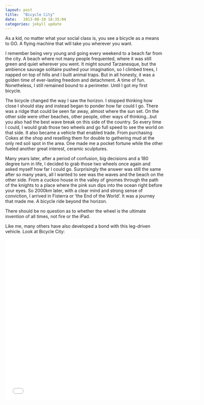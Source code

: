```yaml
---
layout: post
title:  "Bicycle City"
date:   2013-08-10 18:35:04
categories: jekyll update
---
```

As a kid, no matter what your social class is, you see a bicycle as a means to GO. A flying machine that will take you wherever you want.

I remember being very young and going every weekend to a beach far from the city. A beach where not many people frequented, where it was still green and quiet wherever you went. It might sound Tarzanesque, but the ambience sauvage solitaire pushed your imagination, so I climbed trees, I napped on top of hills and I built animal traps. But in all honesty, it was a golden time of ever-lasting freedom and detachment. A time of fun. Nonetheless, I still remained bound to a perimeter. Until I got my first bicycle.

The bicycle changed the way I saw the horizon. I stopped thinking how close I should stay and instead began to ponder how far could I go. There was a ridge that could be seen far away, almost where the sun set. On the other side were other beaches, other people, other ways of thinking…but you also had the best wave break on this side of the country. So every time I could, I would grab those two wheels and go full speed to see the world on that side. It also became a vehicle that enabled trade. From purchasing Cokes at the shop and reselling them for double to gathering mud at the only red soil spot in the area. One made me a pocket fortune while the other fueled another great interest, ceramic sculptures.

Many years later, after a period of confusion, big decisions and a 180 degree turn in life, I decided to grab those two wheels once again and asked myself how far I could go. Surprisingly the answer was still the same after so many years, all I wanted to see was the waves and the beach on the other side. From a cuckoo house in the valley of gnomes through the path of the knights to a place where the pink sun dips into the ocean right before your eyes. So 2000km later, with a clear mind and strong sense of conviction, I arrived in Fisterra or ‘the End of the World’. It was a journey that made me. A bicycle ride beyond the horizon.

There should be no question as to whether the wheel is the ultimate invention of all times, not fire or the iPad.

Like me, many others have also developed a bond with this leg-driven vehicle. Look at Bicycle City:

<iframe width="620" height="515" src="//player.vimeo.com/video/20370519" frameborder="0" allowfullscreen></iframe>